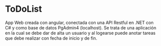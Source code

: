 # ToDoList
App Web creada con angular, conectada con una API Restful en .NET con C# y como base de datos PgAdmin4 (localhost).
Se trata de una aplicación en la cual se debe dar de alta un usuario y al logearse puede anotar tareas que debe realizar con fecha de inicio y de fin.

